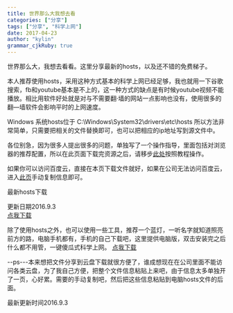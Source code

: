 ```yaml
---
title: 世界那么大我想去看
categories: ["分享"]
tags: ["分享", "科学上网"]
date: 2017-04-23
author: "kylin"
grammar_cjkRuby: true
---
```

世界那么大，我想去看看。这里分享最新的hosts，以及还不错的免费梯子。
<!--more-->

本人推荐使用hosts，采用这种方式基本的科学上网已经足够，我也就用一下谷歌搜索，fb和youtube基本是不上的，这一种方式的缺点是有时候youtube视频不能播放。相比用软件好处就是对与不需要翻·墙的网站一点影响也没有，使用很多的翻—墙软件会影响平时的上网速度。

Windows 系统hosts位于 C:\\Windows\\System32\\drivers\\etc\\hosts
所以方法非常简单，只需要把相关的文件替换即可，也可以把相应的ip地址写到源文件中。

各位别急，因为很多人提出很多的问题，单独写了一个操作指导，里面包括对浏览器的推荐配置，所以在此页面下载完资源之后，请移步[此处]( http://kylin10.com/2016/09/05/%E8%B5%B0%EF%BC%8C%E6%88%91%E5%B8%A6%E4%BD%A0%E5%8E%BB%E7%9C%8B%E7%9C%8B/)按照教程操作。

如果你可以访问百度云，直接在本页下载文件就好，如果在公司无法访问百度云，进入[此页]( http://kylin10.com/2016/09/05/hosts/#more)手动复制信息即可。

最新hosts下载

更新日期2016.9.3  
[点我下载](http://pan.baidu.com/s/1i57Bu0P)

除了使用hosts之外，也可以使用一些工具，推荐一个蓝灯，一听名字就知道照亮前方的路，电脑手机都有，手机的自己下载吧，这里提供电脑版，双击安装完之后什么都不用管，一键傻瓜式科学上网。
[点我下载](http://pan.baidu.com/s/1dFgBJK9)

--ps---本来想把文件分享到云盘下载就很方便了，谁成想现在在公司里面不能访问各类云盘，为了我自己方便，把整个文件信息粘贴上来吧，由于信息太多单独开了一页，心好累。需要的手动复制吧，然后把这些信息粘贴到电脑hosts文件的后面。

最新更新时间2016.9.3